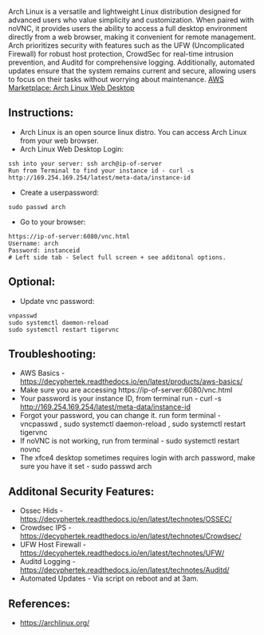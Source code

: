 Arch Linux is a versatile and lightweight Linux distribution designed for advanced users who value simplicity and customization. When paired with noVNC, it provides users the ability to access a full desktop environment directly from a web browser, making it convenient for remote management. Arch prioritizes security with features such as the UFW (Uncomplicated Firewall) for robust host protection, CrowdSec for real-time intrusion prevention, and Auditd for comprehensive logging. Additionally, automated updates ensure that the system remains current and secure, allowing users to focus on their tasks without worrying about maintenance. [AWS Marketplace: Arch Linux Web Desktop ](https://aws.amazon.com/marketplace/pp/prodview-m33yk2ncmkkea?sr=0-1&ref_=beagle&applicationId=AWSMPContessa)


Instructions:
---------------------
* Arch Linux is an open source linux distro. You can access Arch Linux from your web browser.
* Arch Linux Web Desktop Login:
```
ssh into your server: ssh arch@ip-of-server
Run from Terminal to find your instance id - curl -s http://169.254.169.254/latest/meta-data/instance-id 
```
* Create a userpassword:
```
sudo passwd arch
```
* Go to your browser:
```
https://ip-of-server:6080/vnc.html 
Username: arch
Password: instanceid
# Left side tab - Select full screen + see additonal options.
```
Optional:
-----------
* Update vnc password: 
```
vnpasswd 
sudo systemctl daemon-reload 
sudo systemctl restart tigervnc
```

Troubleshooting:
----------------
* AWS Basics - https://decyphertek.readthedocs.io/en/latest/products/aws-basics/ 
* Make sure you are accessing https://ip-of-server:6080/vnc.html 
* Your password is your instance ID, from terminal run - curl -s http://169.254.169.254/latest/meta-data/instance-id 
* Forgot your password, you can change it. run form terminal - vncpasswd , sudo systemctl daemon-reload , sudo systemctl restart tigervnc
* If noVNC is not working, run from terminal - sudo systemctl restart novnc
* The xfce4 desktop sometimes requires login with arch password, make sure you have it set - sudo passwd arch

Additonal Security Features:
----------------------------
* Ossec Hids - https://decyphertek.readthedocs.io/en/latest/technotes/OSSEC/ 
* Crowdsec IPS - https://decyphertek.readthedocs.io/en/latest/technotes/Crowdsec/ 
* UFW Host Firewall - https://decyphertek.readthedocs.io/en/latest/technotes/UFW/ 
* Auditd Logging - https://decyphertek.readthedocs.io/en/latest/technotes/Auditd/ 
* Automated Updates - Via script on reboot and at 3am.

References:
-------------
* https://archlinux.org/ 
